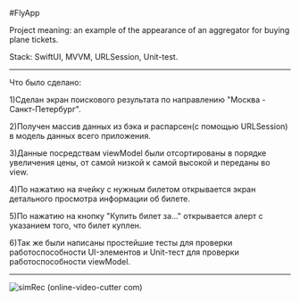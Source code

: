 #FlyApp

Project meaning: an example of the appearance of an aggregator for buying plane tickets.

Stack: SwiftUI, MVVM, URLSession, Unit-test.
_________________
Что было сделано:

1)Сделан экран поискового результата по направлению "Москва - Санкт-Петербург".

2)Получен массив данных из бэка и распарсен(с помощью URLSession) в модель данных всего приложения.

3)Данные посредствам viewModel были отсортированы в порядке увеличения цены, от самой низкой к самой высокой и переданы во view.

4)По нажатию на ячейку с нужным билетом открывается экран детального просмотра информации об билете.

5)По нажатию на кнопку "Купить билет за..." открывается алерт с указанием того, что билет куплен.

6)Так же были написаны простейшие тесты для проверки работоспособности UI-элементов и Unit-тест для проверки работоспособности viewModel.


------

![simRec (online-video-cutter com)](https://github.com/wildwoodB/flyApp-SwiftUI-/assets/111679856/d0785262-e04a-4ac7-8f00-6b34f30258d9)
